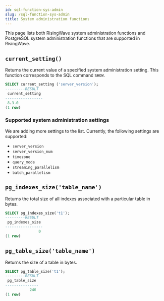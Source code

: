 ```yaml
---
id: sql-function-sys-admin
slug: /sql-function-sys-admin
title: System administration functions
---
```


This page lists both RisingWave system administration functions and PostgreSQL system administration functions that are supported in RisingWave.

## `current_setting()`

Returns the current value of a specified system administration setting. This function corresponds to the SQL command `SHOW`.

```sql title=Example
SELECT current_setting ('server_version');
---------RESULT
 current_setting 
-----------------
 8.3.0
(1 row)
```

### Supported system administration settings

We are adding more settings to the list. Currently, the following settings are supported:

- `server_version`
- `server_version_num`
- `timezone`
- `query_mode`
- `streaming_parallelism`
- `batch_parallelism`

<!--
## `pg_terminate_backend()`

Terminates a backend. You can execute this against another backend that has exactly the same role as the user calling the function. In all other cases, you must be a superuser. For more details, see [System Administration Functions](https://www.postgresql.org/docs/current/functions-admin.html).

## `pg_backend_pid()`

Returns the ID of the server process attached to the current session. For more details, see [System Information Functions and Operators](https://www.postgresql.org/docs/current/functions-info.html).

## `pg_cancel_backend()`

Cancels a backend's current query. You can execute this against another backend that has exactly the same role as the user calling the function. In all other cases, you must be a superuser. For more details, see [System Administration Functions](https://www.postgresql.org/docs/current/functions-admin.html). -->

## `pg_indexes_size('table_name')`

Returns the total size of all indexes associated with a particular table in bytes.

```sql title=Example
SELECT pg_indexes_size('t1');
---------RESULT
 pg_indexes_size 
-----------------
               0
(1 row)
```

## `pg_table_size('table_name')`

Returns the size of a table in bytes.

```sql title=Example
SELECT pg_table_size('t1');
---------RESULT
 pg_table_size 
---------------
           240
(1 row)
```
